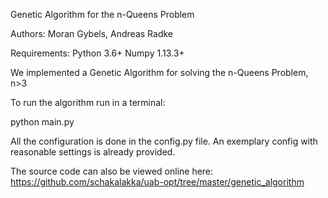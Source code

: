 Genetic Algorithm for the n-Queens Problem

Authors: Moran Gybels, Andreas Radke

Requirements:   Python 3.6+
                Numpy 1.13.3+

We implemented a Genetic Algorithm for solving the n-Queens Problem, n>3


To run the algorithm run in a terminal: 

python main.py

All the configuration is done in the config.py file. 
An exemplary config with reasonable settings is already provided. 



The source code can also be viewed online here: 
https://github.com/schakalakka/uab-opt/tree/master/genetic_algorithm